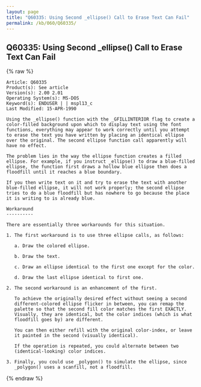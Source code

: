 ```yaml
---
layout: page
title: "Q60335: Using Second _ellipse() Call to Erase Text Can Fail"
permalink: /kb/060/Q60335/
---
```


## Q60335: Using Second _ellipse() Call to Erase Text Can Fail

{% raw %}

	Article: Q60335
	Product(s): See article
	Version(s): 2.00 2.01
	Operating System(s): MS-DOS
	Keyword(s): ENDUSER | | mspl13_c
	Last Modified: 15-APR-1990
	
	Using the _ellipse() function with the _GFILLINTERIOR flag to create a
	color-filled background upon which to display text using the font
	functions, everything may appear to work correctly until you attempt
	to erase the text you have written by placing an identical ellipse
	over the original. The second ellipse function call apparently will
	have no effect.
	
	The problem lies in the way the ellipse function creates a filled
	ellipse. For example, if you instruct _ellipse() to draw a blue-filled
	ellipse, the function first draws a hollow blue ellipse then does a
	floodfill until it reaches a blue boundary.
	
	If you then write text on it and try to erase the text with another
	blue-filled ellipse, it will not work properly; the second ellipse
	tries to do a blue floodfill but has nowhere to go because the place
	it is writing to is already blue.
	
	Workaround
	----------
	
	There are essentially three workarounds for this situation.
	
	1. The first workaround is to use three ellipse calls, as follows:
	
	   a. Draw the colored ellipse.
	
	   b. Draw the text.
	
	   c. Draw an ellipse identical to the first one except for the color.
	
	   d. Draw the last ellipse identical to first one.
	
	2. The second workaround is an enhancement of the first.
	
	   To achieve the originally desired effect without seeing a second
	   different-colored ellipse flicker in between, you can remap the
	   palette so that the second fill color matches the first EXACTLY.
	   Visually, they are identical, but the color indices (which is what
	   floodfill goes by) are different.
	
	   You can then either refill with the original color-index, or leave
	   it painted in the second (visually identical).
	
	   If the operation is repeated, you could alternate between two
	   (identical-looking) color indices.
	
	3. Finally, you could use _polygon() to simulate the ellipse, since
	   _polygon() uses a scanfill, not a floodfill.

{% endraw %}
